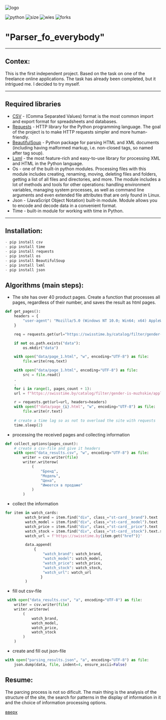 ![logo](https://media.proglib.io/posts/2021/04/01/07742583e2b12531cfeea3cb65698a2b.jpg)


![python](https://img.shields.io/pypi/pyversions/py?color=green&logoColor=black&style=plastic) ![size](https://img.shields.io/github/languages/code-size/lawisorder/itoverone_project)
![wies](https://img.shields.io/github/watchers/lawisorder/itoverone_project?label=wies&logoColor=red&style=social)
![forks](https://img.shields.io/github/forks/lawisorder/itoverone_project?style=social)
<a id="anchor"></a>
# "Parser_fo_everybody"
***
## Contex:

This is the first independent project. Based on the task on one of the freelance online applications. The task has already been completed, but it intrigued me. I decided to try myself.
***
## Required libraries
* [CSV](https://pypi.org/project/csv23/) - (Comma Separated Values) format is the most common import and export format for spreadsheets and databases.
* [Requests](https://pypi.org/project/requests/) - HTTP library for the Python programming language. The goal of the project is to make HTTP requests simpler and more human-friendly.
* [BeautifulSoup](https://pypi.org/project/beautifulsoup4/) - Python package for parsing HTML and XML documents (including having malformed markup, i.e. non-closed tags, so named after tag soup).
* [Lxml](https://pypi.org/project/lxml/) - the most feature-rich and easy-to-use library for processing XML and HTML in the Python language.
* Os - one of the built-in python modules. Processing files with this module includes creating, renaming, moving, deleting files and folders, getting a list of all files and directories, and more. The module includes a lot of methods and tools for other operations: handling environment variables, managing system processes, as well as command line arguments and even extended file attributes that are only found in Linux.
* Json - (JavaScript Object Notation) built-in module. Module allows you to encode and decode data in a convenient format.
* Time - built-in module for working with time in Python.
***
## Installation:
```python
- pip install csv
- pip install time
- pip install requests
- pip install os
- pip install BeautifulSoup
- pip install lxml
- pip install json
```

## Algorithms (main steps):

* The site has over 40 product pages. Сreate a function that processes all pages, regardless of their number, and saves the result as html pages.
```python
def get_pages():
    headers = {
        "user-agent": "Mozilla/5.0 (Windows NT 10.0; Win64; x64) AppleWebKit/537.36 (KHTML, like Gecko) Chrome/103.0.0.0 Safari/537.36"
    }

    req = requests.get(url="https://swisstime.by/catalog/filter/gender-is-muzhskie/apply/", headers=headers)

    if not os.path.exists("data"):
        os.mkdir("data")

    with open("data/page_1.html", "w", encoding="UTF-8") as file:
        file.write(req.text)

    with open("data/page_1.html", encoding="UTF-8") as file:
        src = file.read()
    .
    .
    for i in range(1, pages_count + 1):
    url = f"https://swisstime.by/catalog/filter/gender-is-muzhskie/apply/?PAGEN_1={i}"

    r = requests.get(url=url, headers=headers)
    with open(f"data/page_{i}.html", "w", encoding="UTF-8") as file:
        file.write(r.text)   
    
    # create a time lag so as not to overload the site with requests
    time.sleep(2)    
```
* processing the received pages and collecting information
```python
def collect_options(pages_count):
    # create a csv-file and give it headers 
    with open("data_results.csv", "w", encoding="UTF-8") as file:
        writer = csv.writer(file)
        writer.writerow(
            (
                "Бренд",
                "Модель",
                "Цена",
                "Имеется в продаже"
            )
        )    
```
  * collect the information   
```python
for item in watch_cards:
         watch_brand = item.find("div", class_="st-card__brand").text
         watch_model = item.find("div", class_="st-card__model").text
         watch_price = item.find("div", class_="st-card__price").text
         watch_stock = item.find("div", class_="st-card__stock").text.strip()
         watch_url = f'https://swisstime.by{item.get("href")}'

         data.append(
             {
                 "watch_brand": watch_brand,
                 "watch_model": watch_model,
                 "watch_price": watch_price,
                 "watch_stock": watch_stock,
                 "watch_url": watch_url
                }
         )
```
 * fill out csv-file
```python
 with open("data_results.csv", "a", encoding="UTF-8") as file:
    writer = csv.writer(file)
    writer.writerow(
        (
            watch_brand,
            watch_model,
            watch_price,
            watch_stock
        )
    )
```
  * create and fill out json-file
```python
with open("parsing_results.json", "a", encoding="UTF-8") as file:
    json.dump(data, file, indent=4, ensure_ascii=False)
```
## Resume:

The parcing process is not so dificult. The main thing is the analysis of the structure of the site, the search for patterns in the display of information in it and the choice of information processing options.


[вверх](#anchor)
